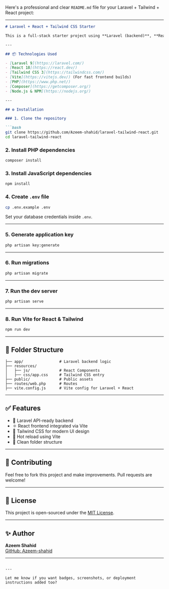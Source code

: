 Here's a professional and clear `README.md` file for your Laravel + Tailwind + React project:

---

```markdown
# Laravel + React + Tailwind CSS Starter

This is a full-stack starter project using **Laravel (backend)**, **React (frontend)**, and **Tailwind CSS (styling)**. It is preconfigured using **Vite** to streamline modern development.

---

## 📦 Technologies Used

- [Laravel 9](https://laravel.com/)
- [React 18](https://react.dev/)
- [Tailwind CSS 3](https://tailwindcss.com/)
- [Vite](https://vitejs.dev/) (For fast frontend builds)
- [PHP](https://www.php.net/)
- [Composer](https://getcomposer.org/)
- [Node.js & NPM](https://nodejs.org/)

---

## ⚙️ Installation

### 1. Clone the repository

```bash
git clone https://github.com/Azeem-shahid/laravel-tailwind-react.git
cd laravel-tailwind-react
```

### 2. Install PHP dependencies

```bash
composer install
```

### 3. Install JavaScript dependencies

```bash
npm install
```

### 4. Create `.env` file

```bash
cp .env.example .env
```

Set your database credentials inside `.env`.

---

### 5. Generate application key

```bash
php artisan key:generate
```

---

### 6. Run migrations

```bash
php artisan migrate
```

---

### 7. Run the dev server

```bash
php artisan serve
```

---

### 8. Run Vite for React & Tailwind

```bash
npm run dev
```

---

## 🔧 Folder Structure

```
├── app/                # Laravel backend logic
├── resources/
│   ├── js/             # React Components
│   ├── css/app.css     # Tailwind CSS entry
├── public/             # Public assets
├── routes/web.php      # Routes
├── vite.config.js      # Vite config for Laravel + React
```

---

## ✅ Features

- 🚀 Laravel API-ready backend
- ⚛️ React frontend integrated via Vite
- 🎨 Tailwind CSS for modern UI design
- 🔄 Hot reload using Vite
- 📂 Clean folder structure

---

## 🤝 Contributing

Feel free to fork this project and make improvements. Pull requests are welcome!

---

## 📄 License

This project is open-sourced under the [MIT License](LICENSE).

---

## ✨ Author

**Azeem Shahid**  
[GitHub: Azeem-shahid](https://github.com/Azeem-shahid)

---
```

---

Let me know if you want badges, screenshots, or deployment instructions added too?
